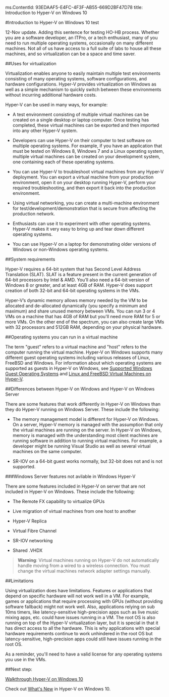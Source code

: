 ms.ContentId: 93EDAAF5-E4FC-4F3F-AB55-669D2BF47D78
title: Introduction to Hyper-V on Windows 10


#Introduction to Hyper-V on Windows 10 test

12-Nov update. Adding this sentence for testing HO-HB process. Whether you are a software developer, an ITPro, or a tech enthusiast, many of you need to run multiple operating systems, occasionally on many different machines. Not all of us have access to a full suite of labs to house all these machines, and so virtualization can be a space and time saver.

##Uses for virtualization

Virtualization enables anyone to easily maintain multiple test environments consisting of many operating systems, software configurations, and hardware configurations. Hyper-V provides virtualization on Windows as well as a simple mechanism to quickly switch between these environments without incurring additional hardware costs.

Hyper-V can be used in many ways, for example:
- A test environment consisting of multiple virtual machines can be created on a single desktop or laptop computer. Once testing has completed, these virtual machines can be exported and then imported into any other Hyper-V system.
   
- Developers can use Hyper-V on their computer to test software on multiple operating systems. For example, if you have an application that must be tested on Windows 8, Windows 7 and a Linux operating system, multiple virtual machines can be created on your development system, one containing each of these operating systems.
   
- You can use Hyper-V to troubleshoot virtual machines from any Hyper-V deployment. You can export a virtual machine from your production environment, open it on your desktop running Hyper-V, perform your required troubleshooting, and then export it back into the production environment.
   
- Using virtual networking, you can create a multi-machine environment for test/development/demonstration that is secure from affecting the production network.
   
- Enthusiasts can use it to experiment with other operating systems. Hyper-V makes it very easy to bring up and tear down different operating systems.
   
- You can use Hyper-V on a laptop for demonstrating older versions of Windows or non-Windows operating systems.


##System requirements

Hyper-V requires a 64-bit system that has Second Level Address Translation (SLAT). SLAT is a feature present in the current generation of 64-bit processors by Intel & AMD. You’ll also need a 64-bit version of Windows 8 or greater, and at least 4GB of RAM. Hyper-V does support creation of both 32-bit and 64-bit operating systems in the VMs.

Hyper-V’s dynamic memory allows memory needed by the VM to be allocated and de-allocated dynamically (you specify a minimum and maximum) and share unused memory between VMs. You can run 3 or 4 VMs on a machine that has 4GB of RAM but you'll need more RAM for 5 or more VMs. On the other end of the spectrum, you can also create large VMs with 32 processors and 512GB RAM, depending on your physical hardware.

##Operating systems you can run in a virtual machine

The term "guest" refers to a virtual machine and "host" refers to the computer running the virtual machine. Hyper-V on Windows supports many different guest operating systems including various releases of Linux, FreeBSD and Windows. For information about which operating systems are supported as guests in Hyper-V on Windows, see [Supported Windows Guest Operating Systems](supported_guest_os.md) and [Linux and FreeBSD Virtual Machines on Hyper-V](https://technet.microsoft.com/library/dn531030.aspx).


##Differences between Hyper-V on Windows and Hyper-V on Windows Server

There are some features that work differently in Hyper-V on Windows than they do Hyper-V running on Windows Server. These include the following:

- The memory management model is different for Hyper-V on Windows. On a server, Hyper-V memory is managed with the assumption that only the virtual machines are running on the server. In Hyper-V on Windows, memory is managed with the understanding most client machines are running software in addition to running virtual machines. For example, a developer might be running Visual Studio as well as several virtual machines on the same computer.
   
- SR-IOV on a 64-bit guest works normally, but 32-bit does not and is not supported.


###Windows Server features not avilable in Windows Hyper-V

There are some features included in Hyper-V on server that are not included in Hyper-V on Windows. These include the following:

- The Remote FX capability to virtualize GPUs
   
- Live migration of virtual machines from one host to another
   
- Hyper-V Replica
   
- Virtual Fibre Channel
   
- SR-IOV networking
   
- Shared .VHDX


> **Warning**: Virtual machines running on Hyper-V do not automatically handle moving from a wired to a wireless connection. You must change the virtual machines network adapter settings manually.

##Limitations

Using virtualization does have limitations. Features or applications that depend on specific hardware will not work well in a VM. For example, games or applications that require processing with GPUs (without providing software fallback) might not work well. Also, applications relying on sub 10ms timers, like latency-sensitive high-precision apps such as live music mixing apps, etc. could have issues running in a VM. The root OS is also running on top of the Hyper-V virtualization layer, but it is special in that it has direct access to all the hardware. This is why applications with special hardware requirements continue to work unhindered in the root OS but latency-sensitive, high-precision apps could still have issues running in the root OS.

As a reminder, you'll need to have a valid license for any operating systems you use in the VMs.

##Next step:

[Walkthrough Hyper-V on Windows 10](..\quick_start\walkthrough.md)

Check out [What's New](whats_new.md) in Hyper-V on Windows 10.





